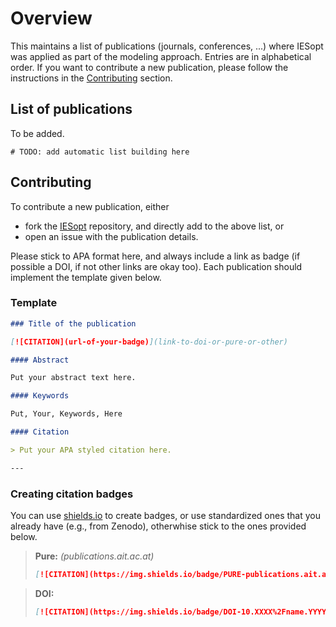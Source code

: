 # Overview

This maintains a list of publications (journals, conferences, ...) where IESopt was applied as part of the modeling
approach. Entries are in alphabetical order. If you want to contribute a new publication, please follow the instructions
in the [Contributing](#contributing) section.

## List of publications

To be added.

```@meta
# TODO: add automatic list building here
```

## Contributing

To contribute a new publication, either

- fork the [IESopt](https://github.com/ait-energy/IESopt) repository, and directly add to the above list, or
- open an issue with the publication details.

Please stick to APA format here, and always include a link as badge (if possible a DOI, if not other links are okay
too). Each publication should implement the template given below.

### Template

`````markdown
### Title of the publication

[![CITATION](url-of-your-badge)](link-to-doi-or-pure-or-other)

#### Abstract

Put your abstract text here.

#### Keywords

Put, Your, Keywords, Here

#### Citation

> Put your APA styled citation here.

---
`````

### Creating citation badges

You can use [shields.io](https://shields.io/badges) to create badges, or use standardized ones that you already have
(e.g., from Zenodo), otherwhise stick to the ones provided below.

> **Pure:**
> _(publications.ait.ac.at)_
> ```markdown
> [![CITATION](https://img.shields.io/badge/PURE-publications.ait.ac.at-none?style=social)](ADDYOURLINKHERE)
> ```

> **DOI:**
> ```markdown
> [![CITATION](https://img.shields.io/badge/DOI-10.XXXX%2Fname.YYYY.ZZZZZZ-none?style=social)](https://doi.org/10.XXXX/name.YYYY.ZZZZZZ)
> ```
